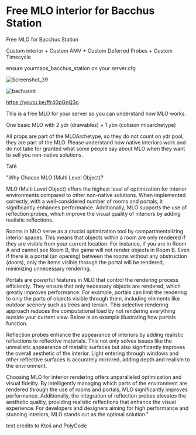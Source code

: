 # Free MLO interior for Bacchus Station

Free MLO for Bacchus Station

Custom interior + Custom AMV + Custom Deferred Probes + Custom Timecycle

ensure yourmaps_bacchus_station on your server.cfg

![Screenshot_39](https://github.com/user-attachments/assets/11657680-2814-4d01-ae74-0c16e3d112cf)

![bachusint](https://github.com/user-attachments/assets/bdb2b107-3598-44bb-a698-32519baef532)

https://youtu.be/ffr40pGnQ3o

This is a free MLO for your server so you can understand how MLO works.

One basic MLO with 2 ydr (drawables) + 1 ybn (colision mloarchetype)

All props are part of the MLOArchetype, so they do not count on ydr pool, they are part of the MLO.
Please understand how native interiors work and do not take for granted what some people say about MLO when they want to sell you non-native solutions.

Tafé

"Why Choose MLO (Multi Level Object)?

MLO (Multi Level Object) offers the highest level of optimization for interior environments compared to other non-native solutions. 
When implemented correctly, with a well-considered number of rooms and portals, it significantly enhances performance. 
Additionally, MLO supports the use of reflection probes, which improve the visual quality of interiors by adding realistic reflections. 

Rooms in MLO serve as a crucial optimization tool by compartmentalizing interior spaces. 
This means that objects within a room are only rendered if they are visible from your current location. 
For instance, if you are in Room A and cannot see Room B, the game will not render objects in Room B. 
Even if there is a portal (an opening) between the rooms without any obstruction (doors), only the items visible through the portal will be rendered, minimizing unnecessary rendering. 

Portals are powerful features in MLO that control the rendering process efficiently. 
They ensure that only necessary objects are rendered, which greatly improves performance. 
For example, portals can limit the rendering to only the parts of objects visible through them, including elements like outdoor scenery such as trees and terrain. 
This selective rendering approach reduces the computational load by not rendering everything outside your current view. Below is an example illustrating how portals function. 

Reflection probes enhance the appearance of interiors by adding realistic reflections to reflective materials. 
This not only solves issues like the unrealistic appearance of metallic surfaces but also significantly improves the overall aesthetic of the interior. 
Light entering through windows and other reflective surfaces is accurately mirrored, adding depth and realism to the environment.

Choosing MLO for interior rendering offers unparalleled optimization and visual fidelity. 
By intelligently managing which parts of the environment are rendered through the use of rooms and portals, MLO significantly improves performance. 
Additionally, the integration of reflection probes elevates the aesthetic quality, providing realistic reflections that enhance the visual experience. 
For developers and designers aiming for high performance and stunning interiors, MLO stands out as the optimal solution."

text credits to Ktoś and PolyCode

